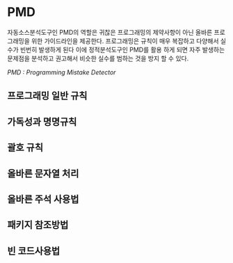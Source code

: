 # PMD

자동소스분석도구인 PMD의 역할은 귀찮은 프로그래밍의 제약사항이 아닌 올바른 프로그래밍을 위한 가이드라인을 제공한다. 프로그래밍은 규칙이 매우 복잡하고 다양해서 실수가 빈번히 발생하게 된다 이에 정적분석도구인 PMD를 활용 하게 되면 자주 발생하는 문제점을 분석하고 권고해서 비슷한 실수를 범하는 것을 방지 할 수 있다.

*PMD : Programming Mistake Detector*


## 프로그래밍 일반 규칙

## 가독성과 명명규칙

## 괄호 규칙

## 올바른 문자열 처리

## 올바른 주석 사용법

## 패키지 참조방법

## 빈 코드사용법

